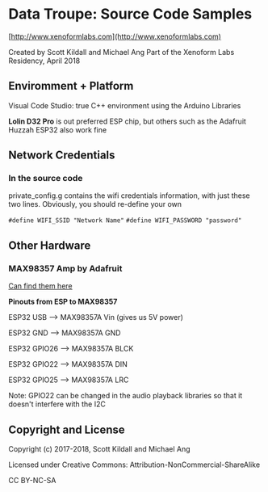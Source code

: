 Data Troupe: Source Code Samples
===============================

[http://www.xenoformlabs.com](http://www.xenoformlabs.com)

Created by Scott Kildall and Michael Ang
Part of the Xenoform Labs Residency, April 2018


## Enviromment + Platform
Visual Code Studio: true C++ environment using the Arduino Libraries

**Lolin D32 Pro** is out preferred ESP chip, but others such as the Adafruit Huzzah ESP32 also work fine

## Network Credentials
### In the source code
private_config.g contains the wifi credentials information, with just these two lines. Obviously, you should re-define your own


`#define WIFI_SSID "Network Name"`
`#define WIFI_PASSWORD "password"`


## Other Hardware

### MAX98357 Amp by Adafruit
[Can find them here](https://www.adafruit.com/product/3006)

**Pinouts from ESP to MAX98357**

ESP32 USB –> MAX98357A Vin (gives us 5V power)

ESP32 GND –> MAX98357A GND

ESP32 GPIO26 –> MAX98357A BLCK

ESP32 GPIO22 –> MAX98357A DIN

ESP32 GPIO25 –> MAX98357A LRC


Note: GPIO22 can be changed in the audio playback libraries so that it doesn't interfere with the I2C 

## Copyright and License

Copyright (c) 2017-2018, Scott Kildall and Michael Ang

Licensed under Creative Commons: Attribution-NonCommercial-ShareAlike

CC BY-NC-SA

